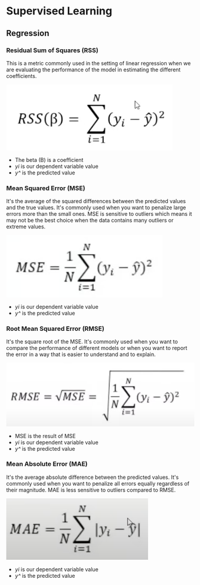 # Supervised Learning

## Regression

### Residual Sum of Squares (RSS)

This is a metric commonly used in the setting of linear regression when we are evaluating the performance of the model in estimating the different coefficients.

<img src="./img/rss_equation.png" />

- The beta (B) is a coefficient
- *yi* is our dependent variable value
- *y^* is the predicted value

### Mean Squared Error (MSE)

It's the average of the squared differences between the predicted values and the true values.
It's commonly used when you want to penalize large errors more than the small ones. MSE is sensitive to outliers which means it may not be the best choice when the data contains many outliers or extreme values.

<img src="./img/mse_equation.png" />

- *yi* is our dependent variable value
- *y^* is the predicted value

### Root Mean Squared Error (RMSE)

It's the square root of the MSE.
It's commonly used when you want to compare the performance of different models or when you want to report the error in a way that is easier to understand and to explain.

<img src="./img/rmse_equation.png" />

- MSE is the result of MSE
- *yi* is our dependent variable value
- *y^* is the predicted value

### Mean Absolute Error (MAE)

It's the average absolute difference between the predicted values.
It's commonly used when you want to penalize all errors equally regardless of their magnitude. MAE is less sensitive to outliers compared to RMSE.

<img src="./img/mae_equation.png" />

- *yi* is our dependent variable value
- *y^* is the predicted value
